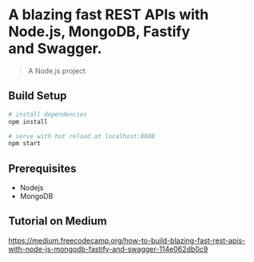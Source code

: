 # A blazing fast REST APIs with Node.js, MongoDB, Fastify and Swagger.

> A Node.js project

## Build Setup

```bash
# install dependencies
npm install

# serve with hot reload at localhost:8080
npm start
```

## Prerequisites

- Nodejs
- MongoDB

## Tutorial on Medium

https://medium.freecodecamp.org/how-to-build-blazing-fast-rest-apis-with-node-js-mongodb-fastify-and-swagger-114e062db0c9
